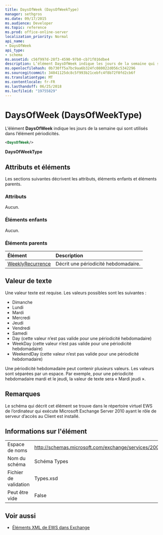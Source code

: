 ```yaml
---
title: DaysOfWeek (DaysOfWeekType)
manager: sethgros
ms.date: 09/17/2015
ms.audience: Developer
ms.topic: reference
ms.prod: office-online-server
localization_priority: Normal
api_name:
- DaysOfWeek
api_type:
- schema
ms.assetid: c56f997d-28f3-4590-97b0-cb71f016dbe4
description: L’élément DaysOfWeek indique les jours de la semaine qui sont utilisés dans l’élément périodicités.
ms.openlocfilehash: 0b730ff5a7bc9aa6b324fc080022d056c5342296
ms.sourcegitcommit: 34041125dc8c5f993b21cebfc4f8b72f0fd2cb6f
ms.translationtype: MT
ms.contentlocale: fr-FR
ms.lasthandoff: 06/25/2018
ms.locfileid: "19755829"
---
```

# <a name="daysofweek-daysofweektype"></a>DaysOfWeek (DaysOfWeekType)

L’élément **DaysOfWeek** indique les jours de la semaine qui sont utilisés dans l’élément périodicités. 
  
```XML
<DaysOfWeek/>
```

**DaysOfWeekType**

## <a name="attributes-and-elements"></a>Attributs et éléments

Les sections suivantes décrivent les attributs, éléments enfants et éléments parents.
  
### <a name="attributes"></a>Attributs

Aucun.
  
### <a name="child-elements"></a>Éléments enfants

Aucun.
  
### <a name="parent-elements"></a>Éléments parents

|**Élément**|**Description**|
|:-----|:-----|
|[WeeklyRecurrence](weeklyrecurrence.md) <br/> |Décrit une périodicité hebdomadaire.  <br/> |
   
## <a name="text-value"></a>Valeur de texte

Une valeur texte est requise. Les valeurs possibles sont les suivantes :
  
- Dimanche    
- Lundi    
- Mardi    
- Mercredi    
- Jeudi    
- Vendredi    
- Samedi    
- Day (cette valeur n’est pas valide pour une périodicité hebdomadaire)    
- WeekDay (cette valeur n’est pas valide pour une périodicité hebdomadaire)    
- WeekendDay (cette valeur n’est pas valide pour une périodicité hebdomadaire)
    
Une périodicité hebdomadaire peut contenir plusieurs valeurs. Les valeurs sont séparées par un espace. Par exemple, pour une périodicité hebdomadaire mardi et le jeudi, la valeur de texte sera « Mardi jeudi ».
  
## <a name="remarks"></a>Remarques

Le schéma qui décrit cet élément se trouve dans le répertoire virtuel EWS de l’ordinateur qui exécute Microsoft Exchange Server 2010 ayant le rôle de serveur d’accès au Client est installé.
  
## <a name="element-information"></a>Informations sur l'élément

|||
|:-----|:-----|
|Espace de noms  <br/> |http://schemas.microsoft.com/exchange/services/2006/types  <br/> |
|Nom du schéma  <br/> |Schéma Types  <br/> |
|Fichier de validation  <br/> |Types.xsd  <br/> |
|Peut être vide  <br/> |False  <br/> |
   
## <a name="see-also"></a>Voir aussi

- [Éléments XML de EWS dans Exchange](ews-xml-elements-in-exchange.md)

